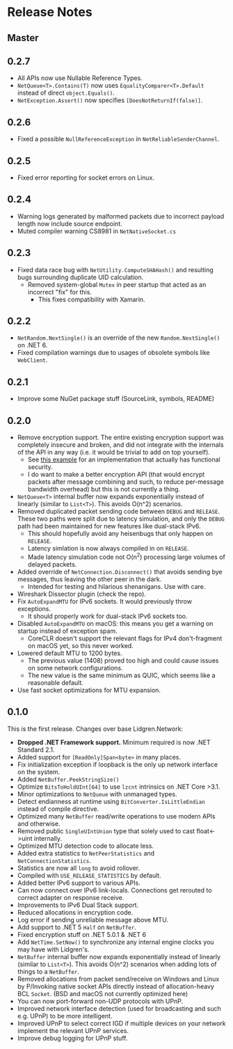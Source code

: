 # Release Notes

## Master

## 0.2.7

- All APIs now use Nullable Reference Types.
- `NetQueue<T>.Contains(T)` now uses `EqualityComparer<T>.Default` instead of direct `object.Equals()`.
- `NetException.Assert()` now specifies `[DoesNotReturnIf(false)]`.

## 0.2.6

- Fixed a possible `NullReferenceException` in `NetReliableSenderChannel`.

## 0.2.5

- Fixed error reporting for socket errors on Linux.

## 0.2.4

- Warning logs generated by malformed packets due to incorrect payload length now include source endpoint.
- Muted compiler warning CS8981 in `NetNativeSocket.cs`

## 0.2.3

- Fixed data race bug with `NetUtility.ComputeSHAHash()` and resulting bugs surrounding duplicate UID calculation.
  - Removed system-global `Mutex` in peer startup that acted as an incorrect "fix" for this.
    - This fixes compatibility with Xamarin.

## 0.2.2

- `NetRandom.NextSingle()` is an override of the new `Random.NextSingle()` on .NET 6.
- Fixed compilation warnings due to usages of obsolete symbols like `WebClient`.

## 0.2.1

- Improve some NuGet package stuff (SourceLink, symbols, README)

## 0.2.0

- Remove encryption support. The entire existing encryption support was completely insecure and broken, and did not integrate with the internals of the API in any way (i.e. it would be trivial to add on top yourself).
  - See [this example](https://github.com/space-wizards/RobustToolbox/blob/de8c2c14bb7a2c130c6c3f66f2cc443b748cdd2a/Robust.Shared/Network/NetEncryption.cs) for an implementation that actually has functional security.
  - I do want to make a better encryption API (that would encrypt packets after message combining and such, to reduce per-message bandwidth overhead) but this is not currently a thing.
- `NetQueue<T>` internal buffer now expands exponentially instead of linearly (similar to `List<T>`). This avoids O(n^2) scenarios.
- Removed duplicated packet sending code between `DEBUG` and `RELEASE`. These two paths were split due to latency simulation, and only the `DEBUG` path had been maintained for new features like dual-stack IPv6.
  - This should hopefully avoid any heisenbugs that only happen on `RELEASE`.
  - Latency simlation is now always compiled in on `RELEASE`.
  - Made latency simulation code not O(n<sup>2</sup>) processing large volumes of delayed packets.
- Added override of `NetConnection.Disconnect()` that avoids sending bye messages, thus leaving the other peer in the dark.
  - Intended for testing and hilarious shenanigans. Use with care.
- Wireshark Dissector plugin (check the repo).
- Fix `AutoExpandMTU` for IPv6 sockets. It would previously throw exceptions.
  - It should properly work for dual-stack IPv6 sockets too.
- Disabled `AutoExpandMTU` on macOS: this means you get a warning on startup instead of exception spam.
  - CoreCLR doesn't support the relevant flags for IPv4 don't-fragment on macOS yet, so this never worked.
- Lowered default MTU to 1200 bytes.
  - The previous value (1408) proved too high and could cause issues on some network configurations.
  - The new value is the same minimum as QUIC, which seems like a reasonable default.
- Use fast socket optimizations for MTU expansion.

## 0.1.0

This is the first release. Changes over base Lidgren.Network:
- **Dropped .NET Framework support.** Minimum required is now .NET Standard 2.1.
- Added support for `[ReadOnly]Span<byte>` in many places.
- Fix initialization exception if loopback is the only up network interface on the system.
- Added `NetBuffer.PeekStringSize()`
- Optimize `BitsToHoldUInt[64]` to use `lzcnt` intrinsics on .NET Core >3.1.
- Minor optimizations to `NetQueue` with unmanaged types.
- Detect endianness at runtime using `BitConverter.IsLittleEndian` instead of compile directive.
- Optimized many `NetBuffer` read/write operations to use modern APIs and otherwise.
- Removed public `SingleUIntUnion` type that solely used to cast float<->uint internally.
- Optimized MTU detection code to allocate less.
- Added extra statistics to `NetPeerStatistics` and `NetConnectionStatistics`.
- Statistics are now all `long` to avoid rollover.
- Compiled with `USE_RELEASE_STATISTICS` by default.
- Added better IPv6 support to various APIs.
- Can now connect over IPv6 link-locals. Connections get rerouted to correct adapter on response receive.
- Improvements to IPv6 Dual Stack support.
- Reduced allocations in encryption code.
- Log error if sending unreliable message above MTU.
- Add support to .NET 5 `Half` on `NetBuffer`.
- Fixed encryption stuff on .NET 5.0.1 & .NET 6
- Add `NetTime.SetNow()` to synchronize any internal engine clocks you may have with Lidgren's.
- `NetBuffer` internal buffer now expands exponentially instead of linearly (similar to `List<T>`). This avoids O(n^2) scenarios when adding lots of things to a `NetBuffer`.
- Removed allocations from packet send/receive on Windows and Linux by P/Invoking native socket APIs directly instead of allocation-heavy BCL `Socket`. (BSD and macOS not currently optimized here)
- You can now port-forward non-UDP protocols with UPnP.
- Improved network interface detection (used for broadcasting and such e.g. UPnP) to be more intelligent.
- Improved UPnP to select correct IGD if multiple devices on your network implement the relevant UPnP services.
- Improve debug logging for UPnP stuff.

